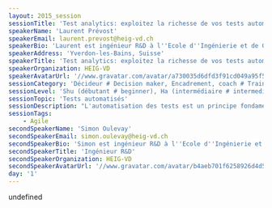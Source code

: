 ```yaml
---
layout: 2015_session
sessionTitle: 'Test analytics: exploitez la richesse de vos tests automatisés'
speakerName: 'Laurent Prévost'
speakerEmail: laurent.prevost@heig-vd.ch
speakerBio: 'Laurent est ingénieur R&D à l''Ecole d''Ingénierie et de Gestion du Canton de Vaud (HEIG-VD), où il met à profit ses compétences dans des projets innovants, notamment dans le domaine de la "ville intelligente". Il travaille sur des sujets variés: conception et développement de services, mise en oeuvre de chaînes d''intégration continue, gestion d''infrastructures virtualisées. Avant de rejoindre la HEIG-VD, Laurent a travaillé plusieurs années pour la startup Lotaris, active dans le domaine du paiement mobile. Il y était notamment responsable pour la mise en oeuvre des processus et outils de développement. Laurent est également un des fondateurs et contributeurs du projet Open Source "Probe Dock" qui fait l''objet de cette session. '
speakerAddress: 'Yverdon-les-Bains, Suisse'
speakerTitle: 'Test analytics: exploitez la richesse de vos tests automatisés'
speakerOrganization: HEIG-VD
speakerAvatarUrl: '//www.gravatar.com/avatar/a730035d6dfd3f91cd049a95f5d3431d?size=200&default=mm'
sessionCategory: 'Décideur # Decision maker, Encadrement, coach # Trainer, mentor, coach, Architecte # Architect, Développeur # Developer'
sessionLevel: 'Shu (débutant # beginner), Ha (intermédiaire # intermediate)'
sessionTopic: 'Tests automatisés'
sessionDescription: "L'automatisation des tests est un principe fondamental de l'agilité, qui se décline de nombreuses manières. A l'heure où beaucoup d'équipes veulent évoluer vers la livraison en continu, elles savent qu'elles doivent s'appuyer sur différents types de tests (unitaires, intégration, fonctionnels, performance, etc.) pour valider les nouvelles versions du logiciel fréquemment et rapidement. Si on considère que ces tests sont exécutés sur plusieurs environnements (machines des développeurs, serveurs d'intégration, environnements de QA, etc.) et que les applications sont souvent développées sur des plate-formes techniques hétérogènes (micro-services \"polyglottes\", applications mobiles, frameworks Javascript, etc.), on réalise que la quantité de rapports de tests est en train d'exploser. \n\nCette situation est paradoxale. D'un côté, il devient laborieux d'obtenir une vue d'ensemble sur l'état des tests: il est nécessaire de localiser plusieurs rapports, utilisant souvent des formats différents, et de réaliser une synthèse manuelle. D'un autre côté, les rapports de tests générés tout au long de la vie d'un logiciel sont une source d'information très riche. Ils ne donnent pas uniquement une vue sur la qualité du logiciel, mais également sur l'évolution de celle-ci. En allant plus loin, ils permettent même d'obtenir des informations sur le fonctionnement de l'équipe et sur l'évolution des pratiques agiles. Aujourd'hui, beaucoup d'équipes sont malheureusement submergées par les données générées par les chaîne de livraison en continu et elles n'en exploitent pas toute la richesse.\n\nC'est après avoir fait ces observations \"dans les tranchées\", au sein d'une équipe agile, que l'idée d'une plate-forme de \"test analytics\" est apparue. Elle s'est matérialisée dans le projet Open Source \"Probe Dock\", dont l'objectif est d'offrir une solution pour récolter l'ensemble des résultats de tests réalisés sur un projet. Probe Dock vise également à analyser ces données pour en extraire des connaissances de haut niveau, et ainsi d'enrichir le feedback donné à l'équipe de développement. Probe Dock a été imaginé et conçu selon les valeurs agiles: il s'agit d'un outil collaboratif, qui doit être au service de l'équipe multidisciplinaire. Cela se traduit par des fonctionnalités originales qui seront évoquées pendant la session.\n\nDans cette session, nous présenterons brièvement l'historique de Probe Dock et nos motivations à créer ce projet. Après avoir présenté la vision et la philosophie du logiciel, nous passerons à une partie pratique en montrant comment l'outil peut très facilement être intégré à un projet de développement (nous considérerons principalement des exemples Java et Javascript, même si d'autres plateformes sont déjà supportées). Nous expliquerons comment les activités des développeurs, que ce soit au cours du cycle journalier ou du cycle d'une itération, peuvent bénéficier de l'outil. Des projets d'exemple seront fournis aux participants, qui pourront tester l'outil sur leur machine."
sessionTags:
    - Agile
secondSpeakerName: 'Simon Oulevay'
secondSpeakerEmail: simon.oulevay@heig-vd.ch
secondSpeakerBio: 'Simon est ingénieur R&D à l''Ecole d''Ingénierie et de Gestion du Canton de Vaud (HEIG-VD). Développeur dans l''âme, il passe la plupart de son temps à développer aussi bien des interfaces web et mobiles que des plate-formes déployées dans le cloud. Il est également très à l''aise avec les outils de type "devops". Avant d''arriver à la HEIG-VD, Simon a travaillé plusieurs années pour la startup Lotaris, où il a acquis une solide expérience des méthodes et pratiques agiles. Simon est aussi un des fondateurs et contributeurs du projet Open Source "Probe Dock". '
secondSpeakerTitle: 'Ingénieur R&D'
secondSpeakerOrganization: HEIG-VD
secondSpeakerAvatarUrl: '//www.gravatar.com/avatar/b4aeb701f6258926d4d5f7780b5c948e?size=200&default=mm'
day: '1'
---
```


undefined

